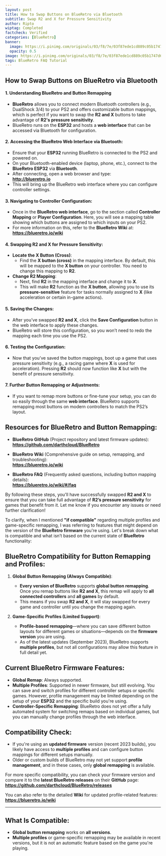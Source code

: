 ```yaml
---
layout: post
title: How to Swap Buttons on BlueRetro via Bluetooth
subtitle: Swap R2 and X for Pressure Sensitivity
author: Ripto
wiptag: Completed
factcheck: Verified
categories: [BlueRetro]
banner: 
  image: https://i.pinimg.com/originals/03/f8/7e/03f87ede1cd889c05b1747d6c7644612.png
  opacity: 0.5
image: https://i.pinimg.com/originals/03/f8/7e/03f87ede1cd889c05b1747d6c7644612.png
tags: BlueRetro FAQ Tutorial
---
```

## How to Swap Buttons on BlueRetro via Bluetooth

#### 1. **Understanding BlueRetro and Button Remapping**
   - **BlueRetro** allows you to connect modern Bluetooth controllers (e.g., DualShock 3/4) to your PS2 and offers customizable button mappings, which is perfect if you want to swap the **R2 and X** buttons to take advantage of **R2's pressure sensitivity**.
   - BlueRetro runs on the **ESP32** and hosts a **web interface** that can be accessed via Bluetooth for configuration.

#### 2. **Accessing the BlueRetro Web Interface via Bluetooth**:
   - Ensure that your **ESP32** running BlueRetro is connected to the PS2 and powered on.
   - On your Bluetooth-enabled device (laptop, phone, etc.), connect to the **BlueRetro ESP32** via **Bluetooth**.
   - After connecting, open a web browser and type:  
     **http://blueretro.io**
   - This will bring up the BlueRetro web interface where you can configure controller settings.

#### 3. **Navigating to Controller Configuration**:
   - Once in the **BlueRetro web interface**, go to the section called **Controller Mapping** or **Player Configuration**. Here, you will see a mapping table showing which buttons are assigned to which inputs on your PS2.
   - For more information on this, refer to the **BlueRetro Wiki** at:  
     **https://blueretro.io/wiki**

#### 4. **Swapping R2 and X for Pressure Sensitivity**:
   - **Locate the X Button (Cross)**: 
     - Find the **X button (cross)** in the mapping interface. By default, this will be mapped to the **X button** on your controller. You need to change this mapping to **R2**.
   - **Change R2 Mapping**:
     - Next, find **R2** in the mapping interface and change it to **X**. 
     - This will make **R2** function as the **X button**, allowing you to use its **pressure-sensitive** feature for tasks normally assigned to **X** (like acceleration or certain in-game actions).

#### 5. **Saving the Changes**:
   - After you’ve swapped **R2 and X**, click the **Save Configuration** button in the web interface to apply these changes.
   - BlueRetro will store this configuration, so you won’t need to redo the mapping each time you use the PS2.

#### 6. **Testing the Configuration**:
   - Now that you’ve saved the button mappings, boot up a game that uses pressure sensitivity (e.g., a racing game where **X** is used for acceleration). Pressing **R2** should now function like **X** but with the benefit of pressure sensitivity.

#### 7. **Further Button Remapping or Adjustments**:
   - If you want to remap more buttons or fine-tune your setup, you can do so easily through the same **web interface**. BlueRetro supports remapping most buttons on modern controllers to match the PS2’s layout.

## Resources for BlueRetro and Button Remapping:
- **BlueRetro GitHub** (Project repository and latest firmware updates):  
  **https://github.com/darthcloud/BlueRetro**
  
- **BlueRetro Wiki** (Comprehensive guide on setup, remapping, and troubleshooting):  
  **https://blueretro.io/wiki**

- **BlueRetro FAQ** (Frequently asked questions, including button mapping details):  
  **https://blueretro.io/wiki/#/faq**

By following these steps, you'll have successfully swapped **R2 and X** to ensure that you can take full advantage of **R2’s pressure sensitivity** for games that benefit from it. Let me know if you encounter any issues or need further clarification!

To clarify, when I mentioned **"if compatible"** regarding multiple profiles and game-specific remapping, I was referring to features that might depend on the version of the **BlueRetro firmware** you're using. Let's break down what is compatible and what isn’t based on the current state of **BlueRetro** functionality:

## BlueRetro Compatibility for Button Remapping and Profiles:

1. **Global Button Remapping (Always Compatible)**:
   - **Every version of BlueRetro** supports **global button remapping**. Once you remap buttons like **R2 and X**, this remap will apply to **all connected controllers** and **all games** by default.
   - This means if you swap **R2 and X**, it will stay swapped for every game and controller until you change the mapping again.

2. **Game-Specific Profiles (Limited Support)**:
   - **Profile-based remapping**—where you can save different button layouts for different games or situations—depends on the **firmware version** you are using.
   - As of the latest updates (September 2023), BlueRetro supports **multiple profiles**, but not all configurations may allow this feature in full detail yet.

## Current BlueRetro Firmware Features:
   - **Global Remap**: Always supported.
   - **Multiple Profiles**: Supported in newer firmware, but still evolving. You can save and switch profiles for different controller setups or specific games. However, profile management may be limited depending on the setup of your **ESP32** and the specific build you're using.
   - **Controller-Specific Remapping**: BlueRetro does not yet offer a fully automated system for switching remaps based on individual games, but you can manually change profiles through the web interface.

## Compatibility Check:
- If you're using an **updated firmware** version (recent 2023 builds), you likely have access to **multiple profiles** and can configure button mappings for different setups manually.
- Older or custom builds of BlueRetro may not yet support **profile management**, and in these cases, only **global remapping** is available.
  
For more specific compatibility, you can check your firmware version and compare it to the **latest BlueRetro releases** on their **GitHub** page:  
**https://github.com/darthcloud/BlueRetro/releases**

You can also refer to the detailed **Wiki** for updated profile-related features:  
**https://blueretro.io/wiki**

---

## What Is Compatible:
- **Global button remapping** works on **all versions**.
- **Multiple profiles** or game-specific remapping may be available in recent versions, but it is not an automatic feature based on the game you're playing.

